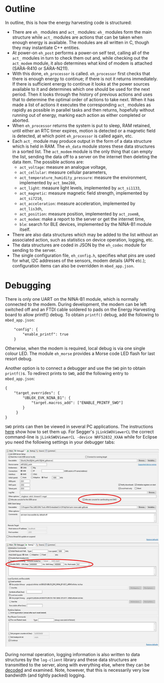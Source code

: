 # Outline
In outline, this is how the energy harvesting code is structured:

- There are `eh_` modules and `act_` modules: `eh_` modules form the main structure while `act_` modules are actions that can be taken when enough energy is available.  The modules are all written in C, though they may instantiate C++ entities.
- At power-on `eh_post` performs a power-on self test, calling all of the `act_` modules in turn to check them out and, while checking out the `act_modem` module, it also determines what kind of modem is attached (SARA-R410 or SARA-N211).
- With this done, `eh_processor` is called.  `eh_processor` first checks that there is enough energy to continue; if there is not it returns immediately.  If there is sufficient energy to continue it looks at the power sources available to it and determines which one should be used for the next period.  Then it looks through the history of previous actions and uses that to determine the optimal order of actions to take next.  When it has made a list of actions it executes the corresponding `act_` modules as rapidly as possible in parallel tasks and then returns, hopefully without running out of energy, marking each action as either completed or aborted.
- When `eh_processor` returns the system is put to sleep, RAM retained, until either an RTC timer expires, motion is detected or a magnetic field is detected, at which point `eh_processor` is called again, etc.
- Each `act_` module may produce output in the form of a data structure which is held in RAM. The `eh_data` module stores these data structures in a sorted list. The `act_modem` module is the only thing that can empty the list, sending the data off to a server on the internet then deleting the data item. The possible actions are:
    - `act_voltage`: measure an analogue voltage,
    - `act_cellular`: measure cellular parameters,
    - `act_temperature_humidity_pressure`: measure the environment, implemented by `act_bme280`,
    - `act_light`: measure light levels, implemented by `act_si1133`,
    - `act_magnetic`: measure magnetic field strength, implemented by `act_si7210`,
    - `act_acceleration`: measure acceleration, implemented by `act_lis3dh`,
    - `act_position`: measure position, implemented by `act_zoem8`,
    - `act_modem`: make a report to the server or get the internet time,
    - `ble`: search for BLE devices, implemented by the NINA-B1 module itself.
- There are also data structures which may be added to the list without an associated action, such as statistics on device operation, logging, etc.
- The data structures are coded in JSON by the `eh_codec` module for sending to the server.
- The single configuration file, `eh_config.h`, specifies what pins are used for what, I2C addresses of the sensors, modem details (APN etc.);  configuration items can also be overridden in `mbed_app.json`.

# Debugging
There is only one UART on the NINA-B1 module, which is normally connected to the modem. During development, the modem can be left switched off and an FTDI cable soldered to pads on the Energy Harvesting board to allow printf() debug.  To obtain `printf()` debug, add the following to `mbed_app.json`:

```
    "config": {
        "enable_printf": true
    }
```

Otherwise, when the modem is required, local debug is via one single colour LED.  The module `eh_morse` provides a Morse code LED flash for last resort debug.

Another option is to connect a debugger and use the `SWO` pin to obtain `printf()`s.  To redirect prints to `SWO`, add the following entry to `mbed_app.json`:

```
{
    "target_overrides": {
        "UBLOX_EVK_NINA_B1": {
            "target.macros_add": ["ENABLE_PRINTF_SWO"]
        }
     }
}
```

`SWO` prints can then be viewed in several PC applications.  The instructions [here](https://mcuoneclipse.com/2016/10/17/tutorial-using-single-wire-output-swo-with-arm-cortex-m-and-eclipse/) show how to set them up.  For Segger's `jLinkSWOViewerCL` the correct command-line is `jLinkSWOViewerCL -device NRF52832_XXAA` while for Eclipse you need the following settings in your debugger tabs:

![eclipse debug configuration 1](swo_debug_eclipse_debug_debugger_tab.jpg "Eclipse debug debugger tab")
![eclipse debug configuration 2](swo_debug_eclipse_debug_startup_tab.jpg "Eclipse debug startup tab")

During normal operation, logging information is also written to data structures by the `log-client` library and these data structures are transmitted to the server, along with everything else, where they can be [decoded](https://github.com/u-blox/log-converter) and examined. Note, however, that this is necessarily very low bandwidth (and tightly packed) logging.
